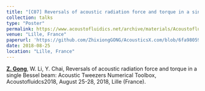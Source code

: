 ```yaml
---
title: "[C07] Reversals of acoustic radiation force and torque in a single Bessel beam: Acoustic Tweezers Numerical Toolbox"
collection: talks
type: "Poster"
permalink: https://www.acoustofluidics.net/archive/materials/Acoustofluidics_2018_Materials.pdf
venue: "Lille, France"
paperurl: 'https://github.com/ZhixiongGONG/AcousticsX.com/blob/6fa98059c6f0ea6d28d1f2e52d19b34b8369adac/files/Journal_01_2015APS_BesselSpheroid.pdf'
date: 2018-08-25
location: "Lille, France"
---
```


<u><b>Z. Gong</b></u>, W. Li, Y. Chai, Reversals of acoustic radiation force and torque in a single Bessel beam: Acoustic Tweezers Numerical Toolbox, Acoustofluidcs2018, August 25-28, 2018, Lille (France).
